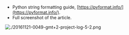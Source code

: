 * Python string formatting guide, [https://pyformat.info/](https://pyformat.info/).
* Full screenshot of the article.

![./20161121-0049-gmt+2-project-log-5-2.png](./20161121-0049-gmt+2-project-log-5-2.png)